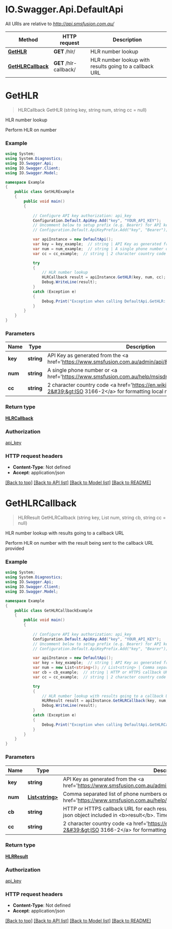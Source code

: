 # IO.Swagger.Api.DefaultApi

All URIs are relative to *http://api.smsfusion.com.au/*

Method | HTTP request | Description
------------- | ------------- | -------------
[**GetHLR**](DefaultApi.md#gethlr) | **GET** /hlr/ | HLR number lookup
[**GetHLRCallback**](DefaultApi.md#gethlrcallback) | **GET** /hlr-callback/ | HLR number lookup with results going to a callback URL


<a name="gethlr"></a>
# **GetHLR**
> HLRCallback GetHLR (string key, string num, string cc = null)

HLR number lookup

Perform HLR on number

### Example
```csharp
using System;
using System.Diagnostics;
using IO.Swagger.Api;
using IO.Swagger.Client;
using IO.Swagger.Model;

namespace Example
{
    public class GetHLRExample
    {
        public void main()
        {
            
            // Configure API key authorization: api_key
            Configuration.Default.ApiKey.Add("key", "YOUR_API_KEY");
            // Uncomment below to setup prefix (e.g. Bearer) for API key, if needed
            // Configuration.Default.ApiKeyPrefix.Add("key", "Bearer");

            var apiInstance = new DefaultApi();
            var key = key_example;  // string | API Key as generated from the <a href='https://www.smsfusion.com.au/admin/api/'>admin panel</a>
            var num = num_example;  // string | A single phone number or <a href='https://www.smsfusion.com.au/help/msisdn/'>MSDISDN</a>
            var cc = cc_example;  // string | 2 character country code <a href='https://en.wikipedia.org/wiki/ISO_3166-2'>ISO 3166-2</a> for formatting local numbers internationally (optional) 

            try
            {
                // HLR number lookup
                HLRCallback result = apiInstance.GetHLR(key, num, cc);
                Debug.WriteLine(result);
            }
            catch (Exception e)
            {
                Debug.Print("Exception when calling DefaultApi.GetHLR: " + e.Message );
            }
        }
    }
}
```

### Parameters

Name | Type | Description  | Notes
------------- | ------------- | ------------- | -------------
 **key** | **string**| API Key as generated from the &lt;a href&#x3D;&#39;https://www.smsfusion.com.au/admin/api/&#39;&gt;admin panel&lt;/a&gt; | 
 **num** | **string**| A single phone number or &lt;a href&#x3D;&#39;https://www.smsfusion.com.au/help/msisdn/&#39;&gt;MSDISDN&lt;/a&gt; | 
 **cc** | **string**| 2 character country code &lt;a href&#x3D;&#39;https://en.wikipedia.org/wiki/ISO_3166-2&#39;&gt;ISO 3166-2&lt;/a&gt; for formatting local numbers internationally | [optional] 

### Return type

[**HLRCallback**](HLRCallback.md)

### Authorization

[api_key](../README.md#api_key)

### HTTP request headers

 - **Content-Type**: Not defined
 - **Accept**: application/json

[[Back to top]](#) [[Back to API list]](../README.md#documentation-for-api-endpoints) [[Back to Model list]](../README.md#documentation-for-models) [[Back to README]](../README.md)

<a name="gethlrcallback"></a>
# **GetHLRCallback**
> HLRResult GetHLRCallback (string key, List<string> num, string cb, string cc = null)

HLR number lookup with results going to a callback URL

Perform HLR on number with the result being sent to the callback URL provided

### Example
```csharp
using System;
using System.Diagnostics;
using IO.Swagger.Api;
using IO.Swagger.Client;
using IO.Swagger.Model;

namespace Example
{
    public class GetHLRCallbackExample
    {
        public void main()
        {
            
            // Configure API key authorization: api_key
            Configuration.Default.ApiKey.Add("key", "YOUR_API_KEY");
            // Uncomment below to setup prefix (e.g. Bearer) for API key, if needed
            // Configuration.Default.ApiKeyPrefix.Add("key", "Bearer");

            var apiInstance = new DefaultApi();
            var key = key_example;  // string | API Key as generated from the <a href='https://www.smsfusion.com.au/admin/api/'>admin panel</a>
            var num = new List<string>(); // List<string> | Comma separated list of phone numbers or <a href='https://www.smsfusion.com.au/help/msisdn/'>MSDISDN</a>'s
            var cb = cb_example;  // string | HTTP or HTTPS callback URL for each result. The result will be sent as POST with a json object included in <b>result</b>. Timeout for callbacks is set to 30 seconds
            var cc = cc_example;  // string | 2 character country code <a href='https://en.wikipedia.org/wiki/ISO_3166-2'>ISO 3166-2</a> for formatting local numbers internationally (optional) 

            try
            {
                // HLR number lookup with results going to a callback URL
                HLRResult result = apiInstance.GetHLRCallback(key, num, cb, cc);
                Debug.WriteLine(result);
            }
            catch (Exception e)
            {
                Debug.Print("Exception when calling DefaultApi.GetHLRCallback: " + e.Message );
            }
        }
    }
}
```

### Parameters

Name | Type | Description  | Notes
------------- | ------------- | ------------- | -------------
 **key** | **string**| API Key as generated from the &lt;a href&#x3D;&#39;https://www.smsfusion.com.au/admin/api/&#39;&gt;admin panel&lt;/a&gt; | 
 **num** | [**List&lt;string&gt;**](string.md)| Comma separated list of phone numbers or &lt;a href&#x3D;&#39;https://www.smsfusion.com.au/help/msisdn/&#39;&gt;MSDISDN&lt;/a&gt;&#39;s | 
 **cb** | **string**| HTTP or HTTPS callback URL for each result. The result will be sent as POST with a json object included in &lt;b&gt;result&lt;/b&gt;. Timeout for callbacks is set to 30 seconds | 
 **cc** | **string**| 2 character country code &lt;a href&#x3D;&#39;https://en.wikipedia.org/wiki/ISO_3166-2&#39;&gt;ISO 3166-2&lt;/a&gt; for formatting local numbers internationally | [optional] 

### Return type

[**HLRResult**](HLRResult.md)

### Authorization

[api_key](../README.md#api_key)

### HTTP request headers

 - **Content-Type**: Not defined
 - **Accept**: application/json

[[Back to top]](#) [[Back to API list]](../README.md#documentation-for-api-endpoints) [[Back to Model list]](../README.md#documentation-for-models) [[Back to README]](../README.md)

